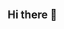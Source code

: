 ## Hi there 👋

<!--
**LuciaBlando81/LuciaBlando81** is a ✨ _special_ ✨ repository because its `README.md` (this file) appears on your GitHub profile.

Here are some ideas to get you started:
modem/image/adsp.b04
- 🔭 I’m currently working on ...
- 🌱 I’m currently learning ...
- 👯 I’m looking to collaborate on ...
- 🤔 I’m looking for help with ...
- 💬 Ask me about ...
- 📫 How to reach me: ...
- 😄 Pronouns: ...
- ⚡ Fun fact: ...
-->
